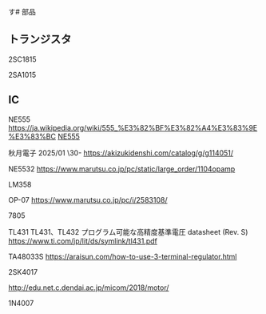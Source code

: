 す# 部品
## トランジスタ
2SC1815

2SA1015

## IC
NE555
https://ja.wikipedia.org/wiki/555_%E3%82%BF%E3%82%A4%E3%83%9E%E3%83%BC
[NE555](https://github.com/JM3IIL/AmateurRadio/blob/main/NE555.md)

秋月電子 2025/01 \30-
https://akizukidenshi.com/catalog/g/g114051/


NE5532
https://www.marutsu.co.jp/pc/static/large_order/1104opamp

LM358

OP-07
https://www.marutsu.co.jp/pc/i/2583108/

7805

TL431
TL431、TL432 プログラム可能な高精度基準電圧 datasheet (Rev. S)
https://www.ti.com/jp/lit/ds/symlink/tl431.pdf

TA48033S
https://araisun.com/how-to-use-3-terminal-regulator.html

2SK4017

http://edu.net.c.dendai.ac.jp/micom/2018/motor/

1N4007




